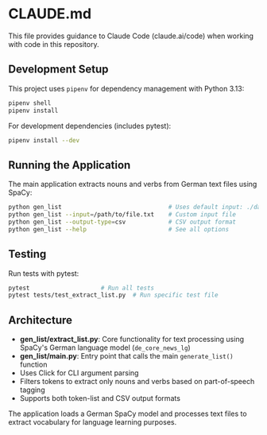 # CLAUDE.md

This file provides guidance to Claude Code (claude.ai/code) when working with code in this repository.

## Development Setup

This project uses `pipenv` for dependency management with Python 3.13:

```bash
pipenv shell
pipenv install
```

For development dependencies (includes pytest):
```bash
pipenv install --dev
```

## Running the Application

The main application extracts nouns and verbs from German text files using SpaCy:

```bash
python gen_list                              # Uses default input: ./data/article.txt
python gen_list --input=/path/to/file.txt    # Custom input file
python gen_list --output-type=csv            # CSV output format
python gen_list --help                       # See all options
```

## Testing

Run tests with pytest:
```bash
pytest                    # Run all tests
pytest tests/test_extract_list.py  # Run specific test file
```

## Architecture

- **gen_list/extract_list.py**: Core functionality for text processing using SpaCy's German language model (`de_core_news_lg`)
- **gen_list/__main__.py**: Entry point that calls the main `generate_list()` function
- Uses Click for CLI argument parsing
- Filters tokens to extract only nouns and verbs based on part-of-speech tagging
- Supports both token-list and CSV output formats

The application loads a German SpaCy model and processes text files to extract vocabulary for language learning purposes.